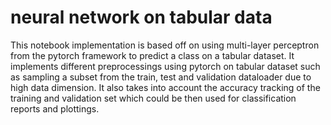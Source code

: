 # neural network on tabular data 
 This notebook implementation is based off on using multi-layer perceptron from the pytorch 
framework to predict a class on a tabular dataset. It implements different preprocessings using
pytorch on tabular dataset such as sampling a subset from the train, test and validation dataloader
due to high data dimension. It also takes into account the accuracy tracking of the training and validation 
set which could be then used for classification reports and plottings.
